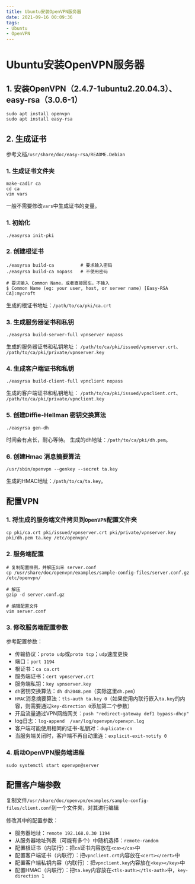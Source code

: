 ```yaml
---
title: Ubuntu安装OpenVPN服务器
date: 2021-09-16 00:09:36
tags:
- Ubuntu
- OpenVPN
---
```


# Ubuntu安装OpenVPN服务器

## 1. 安装OpenVPN（2.4.7-1ubuntu2.20.04.3）、easy-rsa（3.0.6-1）

```shell
sudo apt install openvpn
sudo apt install easy-rsa
```

## 2. 生成证书

参考文档`/usr/share/doc/easy-rsa/README.Debian`

### 1. 生成证书文件夹

```shell
make-cadir ca
cd ca
vim vars
```

一般不需要修改`vars`中生成证书的变量。

### 1. 初始化

```shell
./easyrsa init-pki
```

### 2. 创建根证书

```shell
./easyrsa build-ca          # 要求输入密码
./easyrsa build-ca nopass   # 不使用密码

# 要求输入 Common Name，或者直接回车，不输入
$ Common Name (eg: your user, host, or server name) [Easy-RSA CA]:mycroft
```

生成的根证书地址：`/path/to/ca/pki/ca.crt`

### 3. 生成服务器证书和私钥

```shell
./easyrsa build-server-full vpnserver nopass
```

生成的服务器证书和私钥地址：
`/path/to/ca/pki/issued/vpnserver.crt`、
`/path/to/ca/pki/private/vpnserver.key`

### 4. 生成客户端证书和私钥

```shell
./easyrsa build-client-full vpnclient nopass
```

生成的客户端证书和私钥地址：
`/path/to/ca/pki/issued/vpnclient.crt`、
`/path/to/ca/pki/private/vpnclient.key`

### 5. 创建Diffie-Hellman 密钥交换算法

```shell
./easyrsa gen-dh
```

时间会有点长，耐心等待。
生成的dh地址：`/path/to/ca/pki/dh.pem`。

### 6. 创建Hmac 消息摘要算法

```shell
/usr/sbin/openvpn --genkey --secret ta.key
```

生成的HMAC地址：`/path/to/ca/ta.key`。

## 配置VPN

### 1. 将生成的服务端文件拷贝到`OpenVPN`配置文件夹

```shell
cp pki/ca.crt pki/issued/vpnserver.crt pki/private/vpnserver.key pki/dh.pem ta.key /etc/openvpn/
```

### 2. 服务端配置

```shell
# 复制配置样例，并解压出来 server.conf
cp /usr/share/doc/openvpn/examples/sample-config-files/server.conf.gz /etc/openvpn/

# 解压
gzip -d server.conf.gz

# 编辑配置文件
vim server.conf
```

### 3. 修改服务端配置参数

参考配置参数：

- 传输协议：`proto udp`或`proto tcp`；`udp`速度更快
- 端口：`port 1194`
- 根证书：`ca ca.crt`
- 服务端证书：`cert vpnserver.crt`
- 服务端私钥：`key vpnserver.key`
- `dh`密钥交换算法：`dh dh2048.pem`（实际这里`dh.pem`）
- `HMAC`消息摘要算法：`tls-auth ta.key 0`（如果使用内联行嵌入`ta.key`的内容，则需要通过`key-direction 0`添加第二个参数）
- 开启流量通过VPN网络网关：`push "redirect-gateway def1 bypass-dhcp"`
- log日志：`log-append  /var/log/openvpn/openvpn.log`
- 客户端可能使用相同的证书-私钥对：`duplicate-cn`
- 当服务端关闭时，客户端不再自动重连：`explicit-exit-notify 0`

### 4. 启动OpenVPN服务端进程

```shell
sudo systemctl start openvpn@server
```

## 配置客户端参数

复制文件`/usr/share/doc/openvpn/examples/sample-config-files/client.conf`到一个文件夹，对其进行编辑

修改其中的配置参数：

- 服务器地址：`remote 192.168.0.30 1194`
- 从服务器地址列表（可能有多个）中随机选择：`remote-random`
- 配置根证书（内联行）：把`ca`证书内容放在`<ca></ca>`中
- 配置客户端证书（内联行）：把`vpnclient.crt`内容放在`<cert></cert>`中
- 配置客户端私钥内容（内联行）：把`vpnclient.key`内容放在`<key></key>`中
- 配置HMAC（内联行）：把`ta.key`内容放在`<tls-auth></tls-auth>`中，`key-direction 1`
